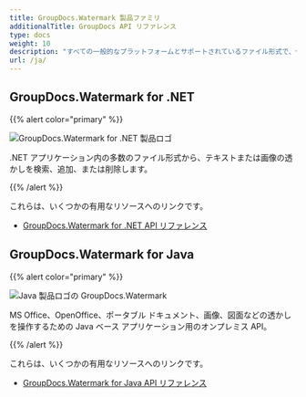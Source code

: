```yaml
---
title: GroupDocs.Watermark 製品ファミリ
additionalTitle: GroupDocs API リファレンス
type: docs
weight: 10
description: "すべての一般的なプラットフォームとサポートされているファイル形式で、作成、削除、スマート検索、編集ロック、およびその他の強力な操作を実行するための透かし操作 API"
url: /ja/
---
```


## GroupDocs.Watermark for .NET

{{% alert color="primary" %}} 

![GroupDocs.Watermark for .NET 製品ロゴ](../gdocs_net.png)

.NET アプリケーション内の多数のファイル形式から、テキストまたは画像の透かしを検索、追加、または削除します。

{{% /alert %}} 

これらは、いくつかの有用なリソースへのリンクです。

- [GroupDocs.Watermark for .NET API リファレンス](/watermark/ja/net/)


## GroupDocs.Watermark for Java

{{% alert color="primary" %}}

![Java 製品ロゴの GroupDocs.Watermark](../gdocs_java.png)

MS Office、OpenOffice、ポータブル ドキュメント、画像、図面などの透かしを操作するための Java ベース アプリケーション用のオンプレミス API。

{{% /alert %}}

これらは、いくつかの有用なリソースへのリンクです。

- [GroupDocs.Watermark for Java API リファレンス](/watermark/java/)
